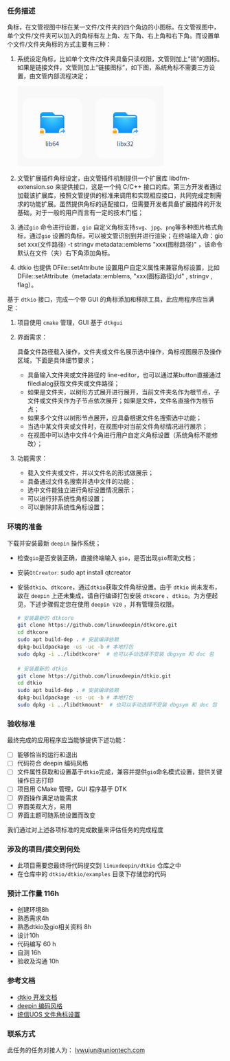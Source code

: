 ### 任务描述

角标，在文管视图中标在某一文件/文件夹的四个角边的小图标。在文管视图中，单个文件/文件夹可以加入的角标有左上角、左下角、右上角和右下角。而设置单个文件/文件夹角标的方式主要有三种：

1. 系统设定角标，比如单个文件/文件夹具备只读权限，文管则加上“锁”的图标。如果是链接文件，文管则加上“链接图标”，如下图，系统角标不需要三方设置，由文管内部流程决定；

   ![系统角标](imge/sys-emb.png)

2. 文管扩展插件角标设定，由文管插件机制提供一个扩展库 libdfm-extension.so 来提供接口，这是一个纯 C/C++ 接口的库。第三方开发者通过加载该扩展库，按照文管提供的标准来调用和实现相应接口，共同完成定制需求的功能扩展。虽然提供角标的适配接口，但需要开发者具备扩展插件的开发基础，对于一般的用户而言有一定的技术门槛；

3. 通过`gio` 命令进行设置，`gio` 自定义角标支持`svg`、`jpg`、`png`等多种图片格式角标，通过`gio` 设置的角标，可以被文管识别到并进行渲染；在终端输入命：gio set xxx(文件路径) -t stringv metadata::emblems "xxx(图标路径)" ，该命令默认在文件（夹）右下角添加角标。

3. dtkio 也提供 DFile::setAttribute 设置用户自定义属性来兼容角标设置，比如DFile::setAttribute（metadata::emblems, "xxx(图标路径);ld" , stringv , flag）。

基于 `dtkio` 接口，完成一个带 GUI 的角标添加和移除工具，此应用程序应当满足：

1. 项目使用 `cmake` 管理，GUI 基于 `dtkgui` 

2. 界面需求：

   具备文件路径载入操作，文件夹或文件名展示选中操作，角标视图展示及操作区域，下面是具体细节要求；

   - 具备输入文件夹或文件路径的 line-editor，也可以通过某button直接通过filedialog获取文件夹或文件路径；
   - 如果是文件夹，以树形方式展开进行展开，当前文件夹名作为根节点，子文件或文件夹作为子节点依次展开；如果是文件，文件名直接作为根节点；
   - 如果多个文件以树形节点展开，应具备根据文件名搜索选中功能；
   - 当选中某文件夹或文件时，在视图中对当前文件角标情况进行展示；
   - 在视图中可以选中文件4个角进行用户自定义角标设置（系统角标不能修改）；

3. 功能需求：
   - 载入文件夹或文件，并以文件名的形式做展示；
   - 具备通过文件名搜索并选中文件的功能；
   - 选中文件能独立进行角标设置情况展示；
   - 可以进行非系统性角标设置；
   - 可以删除非系统性角标设置；

### 环境的准备

下载并安装最新 `deepin` 操作系统；

- 检查`gio`是否安装正确，直接终端输入 `gio`，是否出现`gio`帮助文档；

- 安装`QtCreator`:  sudo apt install qtcreator

- 安装`dtkio`、`dtkcore`，通过`dtkio`获取文件角标设置。由于 `dtkio` 尚未发布，故在 `deepin` 上还未集成，请自行编译打包安装 `dtkcore` 、`dtkio`。为方便起见，下述步骤假定您在使用 `deepin V20` ，并有管理员权限。

  ```bash
  # 安装最新的 dtkcore
  git clone https://github.com/linuxdeepin/dtkcore.git
  cd dtkcore
  sudo apt build-dep . # 安装编译依赖
  dpkg-buildpackage -us -uc -b # 本地打包
  sudo dpkg -i ../libdtkcore*  # 也可以手动选择不安装 dbgsym 和 doc 包
  
  # 安装最新的 dtkio
  git clone https://github.com/linuxdeepin/dtkio.git
  cd dtkio
  sudo apt build-dep . # 安装编译依赖
  dpkg-buildpackage -us -uc -b # 本地打包
  sudo dpkg -i ../libdtkmount*  # 也可以手动选择不安装 dbgsym 和 doc 包
  
  ```


### 验收标准

最终完成的应用程序应当能够提供下述功能：

- [ ] 能够恰当的运行和退出
- [ ] 代码符合 deepin 编码风格
- [ ] 文件属性获取和设置基于`dtkio`完成，兼容并提供`gio`命名模式设置，提供关键操作日志打印
- [ ] 项目用 CMake 管理，GUI 程序基于 DTK
- [ ] 界面操作满足功能需求
- [ ] 界面美观大方，易用
- [ ] 界面主题可随系统设置而改变

我们通过对上述各项标准的完成数量来评估任务的完成程度

### 涉及的项目/提交到何处

- 此项目需要您最终将代码提交到 `linuxdeepin/dtkio` 仓库之中
- 在仓库中的 `dtkio/dtkio/examples` 目录下存储您的代码

### 预计工作量 116h

- 创建环境8h
- 熟悉需求4h
- 熟悉dtkio及gio相关资料 8h
- 设计10h
- 代码编写 60 h
- 自测 16h
- 验收及沟通 10h


### 参考文档

- [dtkio 开发文档](https://github.com/linuxdeepin/dtkio/tree/master/dtkio/docs)
- [deepin 编码风格](https://github.com/linuxdeepin/deepin-styleguide)
- [统信UOS 文件角标设置](http://m.8fe.com/jiaocheng/5936.html)

### 联系方式

此任务的任务对接人为： lvwujun@uniontech.com

